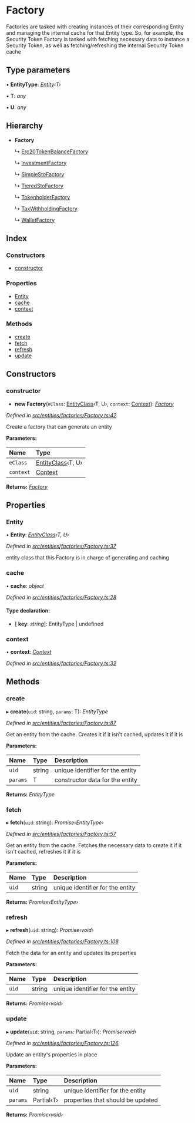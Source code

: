 # Factory

Factories are tasked with creating instances of their corresponding Entity and managing the internal cache for that Entity type. So, for example, the Security Token Factory is tasked with fetching necessary data to instance a Security Token, as well as fetching/refreshing the internal Security Token cache

## Type parameters

▪ **EntityType**: [_Entity_](_entities_entity_.entity.md)_‹T›_

▪ **T**: _any_

▪ **U**: _any_

## Hierarchy

* **Factory**

  ↳ [Erc20TokenBalanceFactory](_entities_factories_erc20tokenbalancefactory_.erc20tokenbalancefactory.md)

  ↳ [InvestmentFactory](_entities_factories_investmentfactory_.investmentfactory.md)

  ↳ [SimpleStoFactory](_entities_factories_simplestofactory_.simplestofactory.md)

  ↳ [TieredStoFactory](_entities_factories_tieredstofactory_.tieredstofactory.md)

  ↳ [TokenholderFactory](_entities_factories_tokenholderfactory_.tokenholderfactory.md)

  ↳ [TaxWithholdingFactory](_entities_factories_taxwithholdingfactory_.taxwithholdingfactory.md)

  ↳ [WalletFactory](_entities_factories_walletfactory_.walletfactory.md)

## Index

### Constructors

* [constructor](_entities_factories_factory_.factory.md#constructor)

### Properties

* [Entity](_entities_factories_factory_.factory.md#entity)
* [cache](_entities_factories_factory_.factory.md#cache)
* [context](_entities_factories_factory_.factory.md#context)

### Methods

* [create](_entities_factories_factory_.factory.md#create)
* [fetch](_entities_factories_factory_.factory.md#fetch)
* [refresh](_entities_factories_factory_.factory.md#refresh)
* [update](_entities_factories_factory_.factory.md#update)

## Constructors

### constructor

+ **new Factory**\(`eClass`: [EntityClass](../interfaces/_entities_factories_factory_.entityclass.md)‹T, U›, `context`: [Context](_context_.context.md)\): [_Factory_](_entities_factories_factory_.factory.md)

_Defined in_ [_src/entities/factories/Factory.ts:42_](https://github.com/PolymathNetwork/polymath-sdk/blob/e8bbc1e/src/entities/factories/Factory.ts#L42)

Create a factory that can generate an entity

**Parameters:**

| Name | Type |
| :--- | :--- |
| `eClass` | [EntityClass](../interfaces/_entities_factories_factory_.entityclass.md)‹T, U› |
| `context` | [Context](_context_.context.md) |

**Returns:** [_Factory_](_entities_factories_factory_.factory.md)

## Properties

### Entity

• **Entity**: [_EntityClass_](../interfaces/_entities_factories_factory_.entityclass.md)_‹T, U›_

_Defined in_ [_src/entities/factories/Factory.ts:37_](https://github.com/PolymathNetwork/polymath-sdk/blob/e8bbc1e/src/entities/factories/Factory.ts#L37)

entity class that this Factory is in charge of generating and caching

### cache

• **cache**: _object_

_Defined in_ [_src/entities/factories/Factory.ts:28_](https://github.com/PolymathNetwork/polymath-sdk/blob/e8bbc1e/src/entities/factories/Factory.ts#L28)

#### Type declaration:

* \[ **key**: _string_\]: EntityType \| undefined

### context

• **context**: [_Context_](_context_.context.md)

_Defined in_ [_src/entities/factories/Factory.ts:32_](https://github.com/PolymathNetwork/polymath-sdk/blob/e8bbc1e/src/entities/factories/Factory.ts#L32)

## Methods

### create

▸ **create**\(`uid`: string, `params`: T\): _EntityType_

_Defined in_ [_src/entities/factories/Factory.ts:87_](https://github.com/PolymathNetwork/polymath-sdk/blob/e8bbc1e/src/entities/factories/Factory.ts#L87)

Get an entity from the cache. Creates it if it isn't cached, updates it if it is

**Parameters:**

| Name | Type | Description |
| :--- | :--- | :--- |
| `uid` | string | unique identifier for the entity |
| `params` | T | constructor data for the entity |

**Returns:** _EntityType_

### fetch

▸ **fetch**\(`uid`: string\): _Promise‹EntityType›_

_Defined in_ [_src/entities/factories/Factory.ts:57_](https://github.com/PolymathNetwork/polymath-sdk/blob/e8bbc1e/src/entities/factories/Factory.ts#L57)

Get an entity from the cache. Fetches the necessary data to create it if it isn't cached, refreshes it if it is

**Parameters:**

| Name | Type | Description |
| :--- | :--- | :--- |
| `uid` | string | unique identifier for the entity |

**Returns:** _Promise‹EntityType›_

### refresh

▸ **refresh**\(`uid`: string\): _Promise‹void›_

_Defined in_ [_src/entities/factories/Factory.ts:108_](https://github.com/PolymathNetwork/polymath-sdk/blob/e8bbc1e/src/entities/factories/Factory.ts#L108)

Fetch the data for an entity and updates its properties

**Parameters:**

| Name | Type | Description |
| :--- | :--- | :--- |
| `uid` | string | unique identifier for the entity |

**Returns:** _Promise‹void›_

### update

▸ **update**\(`uid`: string, `params`: Partial‹T›\): _Promise‹void›_

_Defined in_ [_src/entities/factories/Factory.ts:126_](https://github.com/PolymathNetwork/polymath-sdk/blob/e8bbc1e/src/entities/factories/Factory.ts#L126)

Update an entity's properties in place

**Parameters:**

| Name | Type | Description |
| :--- | :--- | :--- |
| `uid` | string | unique identifier for the entity |
| `params` | Partial‹T› | properties that should be updated |

**Returns:** _Promise‹void›_

